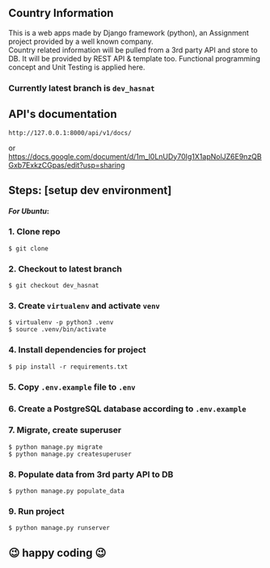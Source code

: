 Country Information
----------------------
This is a web apps made by Django framework (python), an Assignment project provided by a well known company.<br>
Country related information will be pulled from a 3rd party API and store to DB. It will be provided by REST API & template too. Functional programming concept and Unit Testing is applied here.

### Currently latest branch is ```dev_hasnat```

API's documentation
-------------------
```djangourlpath
http://127.0.0.1:8000/api/v1/docs/
```
or
https://docs.google.com/document/d/1m_l0LnUDy70Ig1X1apNolJZ6E9nzQBGxb7ExkzCGpas/edit?usp=sharing

Steps: [setup dev environment]
---------------------
#### _For Ubuntu_:

### 1. Clone repo
`$ git clone `

### 2. Checkout to latest branch
`$ git checkout dev_hasnat`

### 3. Create `virtualenv` and activate `venv`
`$ virtualenv -p python3 .venv` <br />
`$ source .venv/bin/activate`

### 4. Install dependencies for project
`$ pip install -r requirements.txt`

### 5. Copy `.env.example` file to `.env`
### 6. Create a PostgreSQL database according to `.env.example`

### 7. Migrate, create superuser
`$ python manage.py migrate`<br />
`$ python manage.py createsuperuser`

### 8. Populate data from 3rd party API to DB
`$ python manage.py populate_data`

### 9. Run project
`$ python manage.py runserver`
## :wink: happy coding :wink: